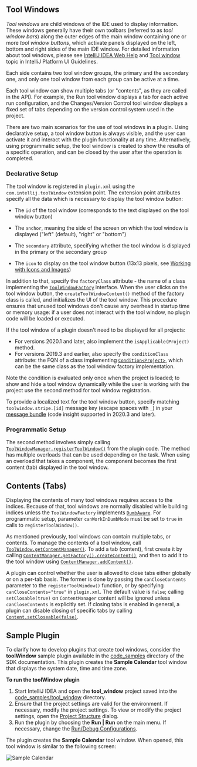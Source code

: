 [//]: # (title: Tool Windows)

<!-- Copyright 2000-2020 JetBrains s.r.o. and other contributors. Use of this source code is governed by the Apache 2.0 license that can be found in the LICENSE file. -->

## Tool Windows

_Tool windows_ are child windows of the IDE used to display information.
These windows generally have their own toolbars (referred to as _tool window bars_) along the outer edges of the main window containing one or more _tool window buttons_, which activate panels displayed on the left, bottom and right sides of the main IDE window.
For detailed information about tool windows, please see [IntelliJ IDEA Web Help](https://www.jetbrains.com/idea/help/tool-windows.html) and [Tool window](https://jetbrains.design/intellij/components/tool_window/) topic in IntelliJ Platform UI Guidelines.

Each side contains two tool window groups, the primary and the secondary one, and only one tool window from each group can be active at a time.

Each tool window can show multiple tabs (or "contents", as they are called in the API).
For example, the Run tool window displays a tab for each active run configuration, and the Changes/Version Control tool window displays a fixed set of tabs depending on the version control system used in the project.

There are two main scenarios for the use of tool windows in a plugin.
Using declarative setup, a tool window button is always visible, and the user can activate it and interact with the plugin functionality at any time.
Alternatively, using programmatic setup, the tool window is created to show the results of a specific operation, and can be closed by the user after the operation is completed.

### Declarative Setup

The tool window is registered in `plugin.xml` using the `com.intellij.toolWindow` extension point.
The extension point attributes specify all the data which is necessary to display the tool window button:

*  The `id` of the tool window (corresponds to the text displayed on the tool window button)

*  The `anchor`, meaning the side of the screen on which the tool window is displayed ("left" (default), "right" or "bottom")

*  The `secondary` attribute, specifying whether the tool window is displayed in the primary or the secondary group

*  The `icon` to display on the tool window button (13x13 pixels, see [Working with Icons and Images](work_with_icons_and_images.md))

In addition to that, specify the `factoryClass` attribute - the name of a class implementing the [`ToolWindowFactory`](upsource:///platform/platform-api/src/com/intellij/openapi/wm/ToolWindowFactory.java) interface.
When the user clicks on the tool window button, the `createToolWindowContent()` method of the factory class is called, and initializes the UI of the tool window.
This procedure ensures that unused tool windows don't cause any overhead in startup time or memory usage: if a user does not interact with the tool window, no plugin code will be loaded or executed.

If the tool window of a plugin doesn't need to be displayed for all projects:
* For versions 2020.1 and later, also implement the `isApplicable(Project)` method.
* For versions 2019.3 and earlier, also specify the `conditionClass` attribute: the FQN of a class implementing [`Condition<Project>`](upsource:///platform/util-rt/src/com/intellij/openapi/util/Condition.java), which can be the same class as the tool window factory implementation.

Note the condition is evaluated only once when the project is loaded; to show and hide a tool window dynamically while the user is working with the project use the second method for tool window registration.
              
To provide a localized text for the tool window button, specify matching `toolwindow.stripe.[id]` message key (escape spaces with `_`) in your [message bundle](localization_guide.md) (code insight supported in 2020.3 and later).

### Programmatic Setup

The second method involves simply calling [`ToolWindowManager.registerToolWindow()`](upsource:///platform/platform-api/src/com/intellij/openapi/wm/ToolWindowManager.kt) from the plugin code.
The method has multiple overloads that can be used depending on the task.
When using an overload that takes a component, the component becomes the first content (tab) displayed in the tool window.
                     
## Contents (Tabs)

Displaying the contents of many tool windows requires access to the indices.
Because of that, tool windows are normally disabled while building indices unless the `ToolWindowFactory` implements [`DumbAware`](upsource:///platform/core-api/src/com/intellij/openapi/project/DumbAware.java). For programmatic setup, parameter `canWorkInDumbMode` must be set to `true` in calls to `registerToolWindow()`.

As mentioned previously, tool windows can contain multiple tabs, or contents.
To manage the contents of a tool window, call [`ToolWindow.getContentManager()`](upsource:///platform/platform-api/src/com/intellij/openapi/wm/ToolWindow.java).
To add a tab (content), first create it by calling [`ContentManager.getFactory().createContent()`](upsource:///platform/platform-api/src/com/intellij/ui/content/ContentManager.java), and then to add it to the tool window using [`ContentManager.addContent()`](upsource:///platform/platform-api/src/com/intellij/ui/content/ContentManager.java).

A plugin can control whether the user is allowed to close tabs either globally or on a per-tab basis.
The former is done by passing the `canCloseContents` parameter to the `registerToolWindow()` function, or by specifying `canCloseContents="true"` in `plugin.xml`.
The default value is `false`; calling `setClosable(true)` on `ContentManager` content will be ignored unless `canCloseContents` is explicitly set.
If closing tabs is enabled in general, a plugin can disable closing of specific tabs by calling [`Content.setCloseable(false)`](upsource:///platform/platform-api/src/com/intellij/ui/content/Content.java).

## Sample Plugin

To clarify how to develop plugins that create tool windows, consider the **toolWindow** sample plugin available in the [code_samples](https://github.com/JetBrains/intellij-sdk-code-samples/tree/main/tool_window) directory of the SDK documentation.
This plugin creates the **Sample Calendar** tool window that displays the system date, time and time zone.

**To run the toolWindow plugin**

1. Start IntelliJ IDEA and open the **tool_window** project saved into the [code_samples/tool_window](https://github.com/JetBrains/intellij-sdk-code-samples/tree/main/tool_window) directory.
2. Ensure that the project settings are valid for the environment.
   If necessary, modify the project settings.
   To view or modify the project settings, open the [Project Structure](https://www.jetbrains.com/help/idea/project-structure-dialog.html) dialog.
3. Run the plugin by choosing the **Run | Run** on the main menu.
   If necessary, change the [Run/Debug Configurations](https://www.jetbrains.com/help/idea/run-debug-configuration-plugin.html).

The plugin creates the **Sample Calendar** tool window.
When opened, this tool window is similar to the following screen:

![Sample Calendar](sample_calendar.png)
